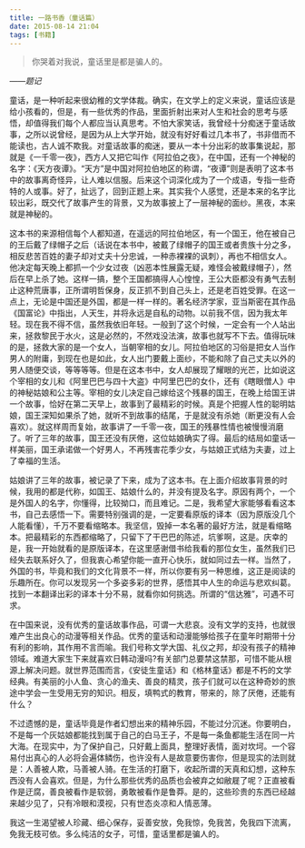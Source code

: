 ```yaml
---
title: 一路书香（童话篇）
date: 2015-08-14 21:04
tags: [书籍]
---
```


>你哭着对我说，童话里是都是骗人的。

*——题记*

童话，是一种听起来很幼稚的文学体裁。确实，在文学上的定义来说，童话应该是给小孩看的，但是，有一些优秀的作品，里面折射出来对人生和社会的思考与感悟，却值得我们每个人都应当认真思考。不怕大家笑话，我曾经十分痴迷于童话故事，之所以说曾经，是因为从上大学开始，就没有好好看过几本书了，书非借而不能读也，古人诚不欺我。对童话故事的痴迷，要从一本十分出彩的故事集说起，那就是《一千零一夜》，西方人又把它叫作《阿拉伯之夜》，在中国，还有一个神秘的名字：《天方夜谭》。“天方”是中国对阿拉伯地区的称谓，“夜谭”则是表明了这本书中的故事离奇怪异，让人难以信服。后来这个词深化成为了一个成语，专指一些奇特的人或事。好了，扯远了，回到正题上来。其实我个人感觉，还是本来的名字比较出彩，既交代了故事产生的背景，又为故事披上了一层神秘的面纱。黑夜，本来就是神秘的。

这本书的来源相信每个人都知道，在遥远的阿拉伯地区，有一个国王，他在被自己的王后戴了绿帽子之后（话说在本书中，被戴了绿帽子的国王或者贵族十分之多，相反悲苦百姓的妻子却对丈夫十分忠诚，一种赤裸裸的讽刺），再也不相信女人。他决定每天晚上都抓一个少女过夜（凶恶本性展露无疑，难怪会被戴绿帽子），然后在早上杀了她。这样一搞，整个王国都搞得人心惶惶，王公大臣都没有勇气去制止这种荒唐事，正所谓明哲保身，反正抓不到自己头上，还是老百姓受罪。在这一点上，无论是中国还是外国，都是一样一样的。著名经济学家，亚当斯密在其作品《国富论》中指出，人天生，并将永远是自私的动物。以前我不信，因为我太年轻。现在我不得不信，虽然我依旧年轻。一般到了这个时候，一定会有一个人站出来，拯救黎民于水火，这是必然的，不然戏没法演，故事也就写不下去。值得玩味的是，拯救大家的是一个女人，当朝宰相的女儿。阿拉伯地区的习俗是把女人当作男人的附庸，到现在也是如此，女人出门要戴上面纱，不能和除了自己丈夫以外的男人随便交谈，等等等等。但是在这本书中，女人却展现了耀眼的光芒，比如说这个宰相的女儿和《阿里巴巴与四十大盗》中阿里巴巴的女仆，还有《瞎眼僧人》中的神秘姑娘和公主等。宰相的女儿决定自己嫁给这个残暴的国王，在晚上给国王讲一个故事，恰好在第二天早上，故事到了最精彩的时候。真是个把握人性的聪明姑娘，国王深知如果杀了她，就听不到故事的结尾，于是就没有杀她（断更没有人会喜欢）。就这样周而复始，故事讲了一千零一夜，国王的残暴性情也被慢慢消磨了。听了三年的故事，国王还没有厌倦，这位姑娘确实了得。最后的结局如童话一样美丽，国王承诺做一个好男人，不再残害花季少女，与姑娘正式结为夫妻，过上了幸福的生活。

姑娘讲了三年的故事，被记录了下来，成为了这本书。在上面介绍故事背景的时候，我用的都是代称，如国王、姑娘什么的，并没有提及名字。原因有两个，一个是外国人的名字，你懂得，比较拗口，而且难记。二是，我希望大家能够看看这本书，自己去感悟一下。需要特别强调的是，一定要看原版的译本（因为原版没几个人能看懂），千万不要看缩略本。我坚信，毁掉一本名著的最好方法，就是看缩略本。把最精彩的东西都缩略了，只留下了干巴巴的陈述，坑爹啊，这是。庆幸的是，我一开始就看的是原版译本，在这里感谢借书给我看的那位女生，虽然我们已经失去联系好久了，但我衷心希望你能一直开心快乐，就如同过去一样。当然了，外国的书，毕竟和我们的文化背景不一样，所以你要有另一种思维，这正是阅读的乐趣所在。你可以发现另一个多姿多彩的世界，感悟其中人生的命运与悲欢纠葛。找到一本翻译出彩的译本十分不易，就看你如何挑选。所谓的“信达雅”，可遇不可求。

在中国来说，没有优秀的童话故事作品，可谓一大悲哀。没有文学的支持，也就很难产生出良心的动漫等相关作品。优秀的童话和动漫能够给孩子在童年时期带十分有利的影响，其作用不言而喻。我们号称文学大国、礼仪之邦，却没有孩子的精神领域。难道大家生下来就喜欢日韩动漫吗?有关部门总要禁这禁那，可惜不能从根源上解决问题。就世界范围而言，《安徒生童话》和《格林童话》都是不朽的文学经典。有美丽的小人鱼、贪心的渔夫、善良的精灵，孩子们就可以在这种奇妙的旅途中学会一生受用无穷的知识。相反，填鸭式的教育，带来的，除了厌倦，还能有什么？

不过遗憾的是，童话毕竟是作者幻想出来的精神乐园，不能过分沉迷。你要明白，不是每一个灰姑娘都能找到属于自己的白马王子，不是每一条鱼都能生活在同一片大海。在现实中，为了保护自己，只好戴上面具，整理好表情，面对坎坷。一个容易付出真心的人必将会遍体鳞伤，也许没有人是故意要伤害你，但是现实的法则就是：人善被人欺，马善被人骑。在生活的打磨下，收起所谓的天真和幻想，这种东西没有人会喜欢。但是，为什么那些优秀的品质也会被弃之如敝屣了呢？正直被看作是迂腐，善良被看作是软弱，勇敢被看作是鲁莽。是的，这些珍贵的东西已经越来越少见了，只有冷眼和漠视，只有世态炎凉和人情恶薄。

我这一生渴望被人珍藏、细心保存，妥善安放，免我惊，免我苦，免我四下流离，免我无枝可依。多么纯洁的女子，可惜，童话里都是骗人的。
